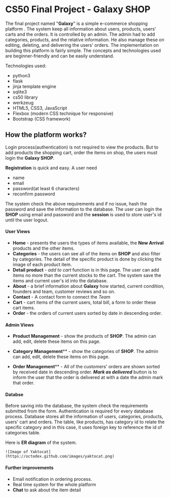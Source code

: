 # CS50 Final Project - Galaxy SHOP

The final project named "**Galaxy**"  is  a simple e-commerce  shopping platform . The  system  keep all information about users, products, users' carts and the orders. It is controlled by an admin. The admin had to add categories, products, and the relative information. He also manage these on editing, deleting, and delivering the users' orders. The implementation on building this platform is fairly simple. The concepts and technologies used are beginner-friendly and can be easily understand.



Technologies used:

- python3
- flask
- jinja template engine
- sqlite3
- cs50 library 
- werkzeug
- HTML5, CSS3, JavaScript
- Flexbox (modern CSS technique for responsive)
- Bootstrap (CSS framework)



## How the platform works?

Login process(authentication) is not required to view the products. But to add products the shopping cart, order the items on shop, the users must login the **Galaxy SHOP**. 

**Registration** is quick and easy. A user need 

- name
- email
- password(at least 6 characters) 
- reconfirm password

The system check the above requirements and if no issue, hash the password and save the information to the database. The user can login the **SHOP** using email and password and the **session**  is used to store user's id until the user logout.   

#### User Views

- **Home** - presents the users the types of items available, the **New Arrival** products and the other items.   
- **Categories** - the users can see all of the items on **SHOP**  and also filter by categories. The detail of the specific product is done by clicking the image of each product item.
- **Detail product** -  *add to cart* function is in this page. The user can add items no more than the current stocks to the cart. The system save the items and current user's id into the database.
- **About** - a brief information about **Galaxy** how started, current condition, founders and team, customer reviews and so on.
- **Contact** -  A contact form to connect the *Team*
- **Cart**  - cart items of the current users, total bill, a form to order these cart items.
- **Order** - the orders of current users sorted by date in descending order.



#### Admin Views

- **Product Management** - show the products of **SHOP**. The admin can add, edit, delete these items on this page.

-  **Category Management****  -   show the categories of **SHOP**. The admin can add, edit, delete these items on this page.

- **Order Management**** - All of the customers' orders are shown sorted by received date in descending order. ***Mark as delivered*** button is to inform the user that the order is delivered at with a date the  admin mark that order.

  

#### Databse

Before saving into the database, the system check the requirements submitted from the form. Authentication is required for every database process. Database stores all the information of users, categories, products, users' cart and orders. The table, like products, has category id to relate the specific category and in this case, it uses foreign key to reference  the id of categories table.

Here  is **ER diagram** of the system.

```
![Image of Yaktocat]
(https://octodex.github.com/images/yaktocat.png)
```



#### Further improvements

- Email notification in ordering process.
- Real time system for the whole platform
- **Chat**  to ask about the item detail

